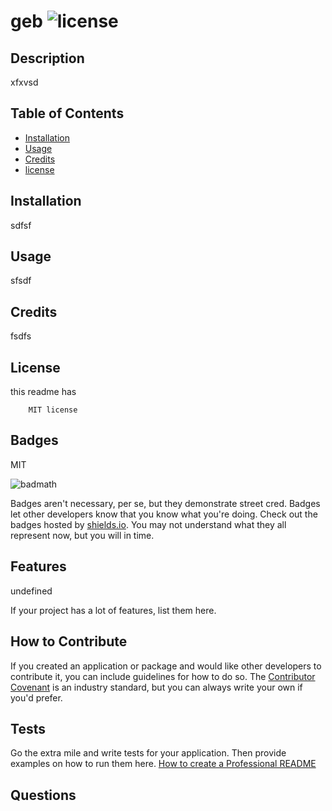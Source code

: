 
  # geb ![license](https://img.shields.io/badge/license-MIT-blue.svg)

## Description
 xfxvsd
## Table of Contents 

- [Installation](#installation)
- [Usage](#usage)
- [Credits](#credits)
- [license](#license)

## Installation

 sdfsf

## Usage

 sfsdf

## Credits


 fsdfs

## License

  this readme has 

        MIT license

 
## Badges
 MIT

![badmath](https://img.shields.io/github/languages/top/lernantino/badmath)

Badges aren't necessary, per se, but they demonstrate street cred. Badges let other developers know that you know what you're doing. Check out the badges hosted by [shields.io](https://shields.io/). You may not understand what they all represent now, but you will in time.

## Features
 undefined

If your project has a lot of features, list them here.

## How to Contribute

If you created an application or package and would like other developers to contribute it, you can include guidelines for how to do so. The [Contributor Covenant](https://www.contributor-covenant.org/) is an industry standard, but you can always write your own if you'd prefer.

## Tests

Go the extra mile and write tests for your application. Then provide examples on how to run them here.
[How to create a Professional README](https://coding-boot-camp.github.io/full-stack/github/professional-readme-guide)

## Questions

